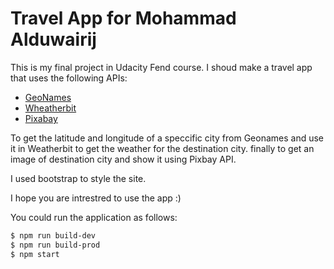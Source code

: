 # Travel App for Mohammad Alduwairij

This is my final project in Udacity Fend course. I shoud make a travel app that uses the following APIs:

- [GeoNames]
- [Wheatherbit]
- [Pixabay]

To get the latitude and longitude of a speccific city from Geonames and use it in Weatherbit to get the weather for the destination city. finally to get an image of destination city and show it using Pixbay API.

I used bootstrap to style the site.

I hope you are intrestred to use the app :)

You could run the application as follows:

```sh
$ npm run build-dev
$ npm run build-prod
$ npm start
```

[geonames]: http://api.geonames.org/
[wheatherbit]: https://www.weatherbit.io/
[pixabay]: https://pixabay.com/
